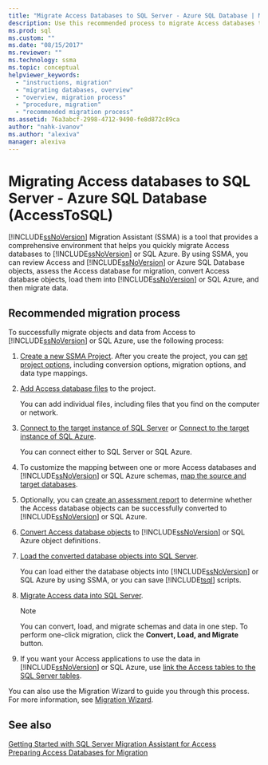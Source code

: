 ```yaml
---
title: "Migrate Access Databases to SQL Server - Azure SQL Database | Microsoft Docs"
description: Use this recommended process to migrate Access databases to SQL Server or Azure SQL Database using SQL Server Migration Assistant (SSMA).
ms.prod: sql
ms.custom: ""
ms.date: "08/15/2017"
ms.reviewer: ""
ms.technology: ssma
ms.topic: conceptual
helpviewer_keywords: 
  - "instructions, migration"
  - "migrating databases, overview"
  - "overview, migration process"
  - "procedure, migration"
  - "recommended migration process"
ms.assetid: 76a3abcf-2998-4712-9490-fe8d872c89ca
author: "nahk-ivanov"
ms.author: "alexiva"
manager: alexiva
---
```

# Migrating Access databases to SQL Server - Azure SQL Database (AccessToSQL)
[!INCLUDE[ssNoVersion](../../includes/ssnoversion-md.md)] Migration Assistant (SSMA) is a tool that provides a comprehensive environment that helps you quickly migrate Access databases to [!INCLUDE[ssNoVersion](../../includes/ssnoversion-md.md)] or SQL Azure. By using SSMA, you can review Access and [!INCLUDE[ssNoVersion](../../includes/ssnoversion-md.md)] or Azure SQL Database objects, assess the Access database for migration, convert Access database objects, load them into [!INCLUDE[ssNoVersion](../../includes/ssnoversion-md.md)] or SQL Azure, and then migrate data.  
  
## Recommended migration process  
To successfully migrate objects and data from Access to [!INCLUDE[ssNoVersion](../../includes/ssnoversion-md.md)] or SQL Azure, use the following process:  
  
1.  [Create a new SSMA Project](creating-and-managing-projects-accesstosql.md). After you create the project, you can [set project options](setting-conversion-and-migration-options-accesstosql.md), including conversion options, migration options, and data type mappings.  
  
2.  [Add Access database files](adding-and-removing-access-database-files-accesstosql.md) to the project.  
  
    You can add individual files, including files that you find on the computer or network.  
  
3.  [Connect to the target instance of SQL Server](connecting-to-sql-server-accesstosql.md) or [Connect to the target instance of SQL Azure](connecting-to-azure-sql-db-accesstosql.md).  
  
    You can connect either to SQL Server or SQL Azure.  
  
4.  To customize the mapping between one or more Access databases and [!INCLUDE[ssNoVersion](../../includes/ssnoversion-md.md)] or SQL Azure schemas,  [map the source and target databases](mapping-source-and-target-databases-accesstosql.md).  
  
5.  Optionally, you can [create an assessment report](assessing-access-database-objects-for-conversion-accesstosql.md) to determine whether the Access database objects can be successfully converted to [!INCLUDE[ssNoVersion](../../includes/ssnoversion-md.md)] or SQL Azure.  
  
6.  [Convert Access database objects](converting-access-database-objects-accesstosql.md) to [!INCLUDE[ssNoVersion](../../includes/ssnoversion-md.md)] or SQL Azure object definitions.  
  
7.  [Load the converted database objects into SQL Server](loading-converted-database-objects-into-sql-server-accesstosql.md).  
  
    You can load either the database objects into [!INCLUDE[ssNoVersion](../../includes/ssnoversion-md.md)] or SQL Azure by using SSMA, or you can save [!INCLUDE[tsql](../../includes/tsql-md.md)] scripts.  
  
8.  [Migrate Access data into SQL Server](migrating-access-data-into-sql-server-azure-sql-db-accesstosql.md).  
  
    > [!NOTE]  
    > You can convert, load, and migrate schemas and data in one step. To perform one-click migration, click the **Convert, Load, and Migrate** button.  
  
9. If you want your Access applications to use the data in [!INCLUDE[ssNoVersion](../../includes/ssnoversion-md.md)] or SQL Azure, use [link the Access tables to the SQL Server tables](linking-access-applications-to-sql-server-azure-sql-db-accesstosql.md).  
  
You can also use the Migration Wizard to guide you through this process. For more information, see [Migration Wizard](migration-wizard-accesstosql.md).  
  
## See also  
[Getting Started with SQL Server Migration Assistant for Access](getting-started-with-sql-server-migration-assistant-for-access-accesstosql.md)  
[Preparing Access Databases for Migration](preparing-access-databases-for-migration-accesstosql.md)
